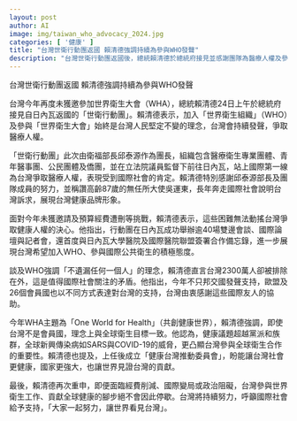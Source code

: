 ```yaml
---
layout: post
author: AI
image: img/taiwan_who_advocacy_2024.jpg
categories: [ '健康' ]
title: "台灣世衛行動團返國 賴清德強調持續為參與WHO發聲"
description: "台灣世衛行動團返國後，總統賴清德於總統府接見並感謝團隊為醫療人權及參與WHO努力，強調即便未受邀參加WHA及面臨預算挑戰，台灣將持續發聲爭取國際支持，展現參與全球衛生合作的堅定決心與具體行動。"
---
```

台灣世衛行動團返國 賴清德強調持續為參與WHO發聲

台灣今年再度未獲邀參加世界衛生大會（WHA），總統賴清德24日上午於總統府接見自日內瓦返國的「世衛行動團」。賴清德表示，加入「世界衛生組織」（WHO）及參與「世界衛生大會」始終是台灣人民堅定不變的理念，台灣會持續發聲，爭取醫療人權。

「世衛行動團」此次由衛福部長邱泰源作為團長，組織包含醫療衛生專業團體、青年醫事團、公民團體及僑團，並在立法院議員監督下前往日內瓦，站上國際第一線為台灣爭取醫療人權，表現受到國際社會的肯定。賴清德特別感謝邱泰源部長及團隊成員的努力，並稱讚高齡87歲的無任所大使吳運東，長年奔走國際社會說明台灣訴求，展現台灣健康品牌形象。

面對今年未獲邀請及預算經費遭刪等挑戰，賴清德表示，這些困難無法動搖台灣爭取健康人權的決心。他指出，行動團在日內瓦成功舉辦逾40場雙邊會談、國際論壇與記者會，還首度與日內瓦大學醫院及國際醫院聯盟簽署合作備忘錄，進一步展現台灣希望加入WHO、參與國際公共衛生的積極態度。

談及WHO強調「不遺漏任何一個人」的理念，賴清德直言台灣2300萬人卻被排除在外，這是值得國際社會關注的矛盾。他指出，今年不只邦交國發聲支持，歐盟及26個會員國也以不同方式表達對台灣的支持，台灣由衷感謝這些國際友人的協助。

今年WHA主題為「One World for Health」（共創健康世界），賴清德強調，即使台灣不是會員國，理念上與全球衛生目標一致。他認為，健康議題超越黨派和族群，全球新興傳染病如SARS與COVID-19的威脅，更凸顯台灣參與全球衛生合作的重要性。賴清德也提及，上任後成立「健康台灣推動委員會」，盼能讓台灣社會更健康，國家更強大，也讓世界見證台灣的貢獻。

最後，賴清德再次重申，即便面臨經費削減、國際變局或政治阻礙，台灣參與世界衛生工作、貢獻全球健康的腳步絕不會因此停歇。台灣將持續努力，呼籲國際社會給予支持，「大家一起努力，讓世界看見台灣」。
